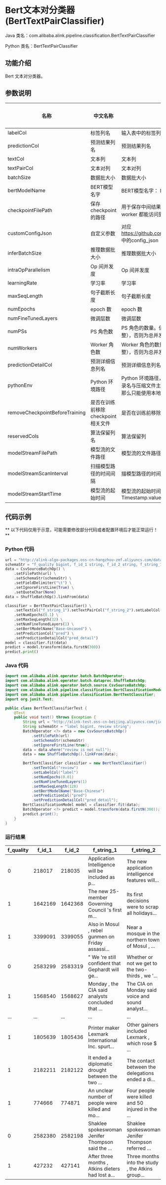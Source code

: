 # Bert文本对分类器 (BertTextPairClassifier)
Java 类名：com.alibaba.alink.pipeline.classification.BertTextPairClassifier

Python 类名：BertTextPairClassifier


## 功能介绍

Bert 文本对分类器。

## 参数说明

| 名称 | 中文名称 | 描述 | 类型 | 是否必须？ | 默认值 |
| --- | --- | --- | --- | --- | --- |
| labelCol | 标签列名 | 输入表中的标签列名 | String | ✓ |  |
| predictionCol | 预测结果列名 | 预测结果列名 | String | ✓ |  |
| textCol | 文本列 | 文本列 | String | ✓ |  |
| textPairCol | 文本对列 | 文本对列 | String | ✓ |  |
| batchSize | 数据批大小 | 数据批大小 | Integer |  | 32 |
| bertModelName | BERT模型名字 | BERT模型名字： Base-Chinese,Base-Multilingual-Cased,Base-Uncased,Base-Cased | String |  | "Base-Chinese" |
| checkpointFilePath | 保存 checkpoint 的路径 | 用于保存中间结果的路径，将作为 TensorFlow 中 `Estimator` 的 `model_dir` 传入，需要为所有 worker 都能访问到的目录 | String |  | null |
| customConfigJson | 自定义参数 | 对应 https://github.com/alibaba/EasyTransfer/blob/master/easytransfer/app_zoo/app_config.py 中的config_json | String |  |  |
| inferBatchSize | 推理数据批大小 | 推理数据批大小 | Integer |  | 256 |
| intraOpParallelism | Op 间并发度 | Op 间并发度 | Integer |  | 4 |
| learningRate | 学习率 | 学习率 | Double |  | 0.001 |
| maxSeqLength | 句子截断长度 | 句子截断长度 | Integer |  | 128 |
| numEpochs | epoch 数 | epoch 数 | Double |  | 0.01 |
| numFineTunedLayers | 微调层数 | 微调层数 | Integer |  | 1 |
| numPSs | PS 角色数 | PS 角色的数量。值未设置时，如果 Worker 角色数也未设置，则为作业总并发度的 1/4（需要取整），否则为总并发度减去 Worker 角色数。 | Integer |  | null |
| numWorkers | Worker 角色数 | Worker 角色的数量。值未设置时，如果 PS 角色数也未设置，则为作业总并发度的 3/4（需要取整），否则为总并发度减去 PS 角色数。 | Integer |  | null |
| predictionDetailCol | 预测详细信息列名 | 预测详细信息列名 | String |  |  |
| pythonEnv | Python 环境路径 | Python 环境路径，一般情况下不需要填写。如果是压缩文件，需要解压后得到一个目录，且目录名与压缩文件主文件名一致，可以使用 http://, https://, oss://, hdfs:// 等路径；如果是目录，那么只能使用本地路径，即 file://。 | String |  | "" |
| removeCheckpointBeforeTraining | 是否在训练前移除 checkpoint 相关文件 | 是否在训练前移除 checkpoint 相关文件用于重新训练，只会删除必要的文件 | Boolean |  | null |
| reservedCols | 算法保留列名 | 算法保留列 | String[] |  | null |
| modelStreamFilePath | 模型流的文件路径 | 模型流的文件路径 | String |  | null |
| modelStreamScanInterval | 扫描模型路径的时间间隔 | 描模型路径的时间间隔，单位秒 | Integer |  | 10 |
| modelStreamStartTime | 模型流的起始时间 | 模型流的起始时间。默认从当前时刻开始读。使用yyyy-mm-dd hh:mm:ss.fffffffff格式，详见Timestamp.valueOf(String s) | String |  | null |

## 代码示例

** 以下代码仅用于示意，可能需要修改部分代码或者配置环境后才能正常运行！**

### Python 代码
```python
url = "http://alink-algo-packages.oss-cn-hangzhou-zmf.aliyuncs.com/data/MRPC/train.tsv"
schemaStr = "f_quality bigint, f_id_1 string, f_id_2 string, f_string_1 string, f_string_2 string"
data = CsvSourceBatchOp() \
    .setFilePath(url) \
    .setSchemaStr(schemaStr) \
    .setFieldDelimiter("\t") \
    .setIgnoreFirstLine(True) \
    .setQuoteChar(None)
data = ShuffleBatchOp().linkFrom(data)

classifier = BertTextPairClassifier() \
    .setTextCol("f_string_1").setTextPairCol("f_string_2").setLabelCol("f_quality") \
    .setNumEpochs(0.1) \
    .setMaxSeqLength(32) \
    .setNumFineTunedLayers(1) \
    .setBertModelName("Base-Uncased") \
    .setPredictionCol("pred") \
    .setPredictionDetailCol("pred_detail")
model = classifier.fit(data)
predict = model.transform(data.firstN(300))
predict.print()
```

### Java 代码
```java
import com.alibaba.alink.operator.batch.BatchOperator;
import com.alibaba.alink.operator.batch.dataproc.ShuffleBatchOp;
import com.alibaba.alink.operator.batch.source.CsvSourceBatchOp;
import com.alibaba.alink.pipeline.classification.BertClassificationModel;
import com.alibaba.alink.pipeline.classification.BertTextClassifier;
import org.junit.Test;

public class BertTextClassifierTest {
	@Test
	public void test() throws Exception {
		String url = "http://alink-test.oss-cn-beijing.aliyuncs.com/jiqi-temp/tf_ut_files/ChnSentiCorp_htl_small.csv";
		String schemaStr = "label bigint, review string";
		BatchOperator <?> data = new CsvSourceBatchOp()
			.setFilePath(url)
			.setSchemaStr(schemaStr)
			.setIgnoreFirstLine(true);
		data = data.where("review is not null");
		data = new ShuffleBatchOp().linkFrom(data);

		BertTextClassifier classifier = new BertTextClassifier()
			.setTextCol("review")
			.setLabelCol("label")
			.setNumEpochs(0.01)
			.setNumFineTunedLayers(1)
			.setMaxSeqLength(128)
			.setBertModelName("Base-Chinese")
			.setPredictionCol("pred")
			.setPredictionDetailCol("pred_detail");
		BertClassificationModel model = classifier.fit(data);
		BatchOperator <?> predict = model.transform(data.firstN(300));
		predict.print();
	}
}
```

### 运行结果

|f_quality|f_id_1  |f_id_2    |f_string_1                                                                                            |f_string_2                                       |pred|pred_detail                                     |
|---------|--------|----------|------------------------------------------------------------------------------------------------------|-------------------------------------------------|----|------------------------------------------------|
|0        |218017  |218035    |Application Intelligence will be included as p...                                                     |The new application intelligence features will...|1   |{"0":0.20335173606872559,"1":0.7966482639312744}|
|1        |1642169 |1642368   |The new 25-member Governing Council 's first m...                                                     |Its first decisions were to scrap all holidays...|1   |{"0":0.20335173606872559,"1":0.7966482639312744}|
|1        |3399091 |3399055   |Also in Mosul , rebel gunmen on Friday assassi...                                                     |Near a mosque in the northern town of Mosul , ...|1   |{"0":0.20335173606872559,"1":0.7966482639312744}|
|0        |2583299 |2583319   |" We 're still confident that Gephardt will ge...	                                                     |Whether or not we get to the two-thirds , we '...|1	|{"0":0.20335173606872559,"1":0.7966482639312744}|
|1        |1568540 |1568627   |Monday , the CIA said analysts concluded that ...                                                     |The CIA on Monday said voice and sound analyst...|1   |{"0":0.20335173606872559,"1":0.7966482639312744}|
|...      |...     |...       |...                                                                                                   |...                                              |... |...                                             |
|1        |1805639 |1805436   |Printer maker Lexmark International Inc. spurt...                                                     |Other gainers included Lexmark , which rose $ ...|1   |{"0":0.23678696155548096,"1":0.763213038444519} |
|1        |2182211 |2182122   |It ended a diplomatic drought between the two ...                                                     |The contact between the delegations ended a di...|1   |{"0":0.23678696155548096,"1":0.763213038444519} |
|1        |774666  |774871    |An unclear number of people were killed and mo...                                                     |Four people were killed and 50 injured in the ...|1   |{"0":0.23678696155548096,"1":0.763213038444519} |
|0        |2582380 |2582198   |Shaklee spokeswoman Jenifer Thompson said the ...                                                     |Shaklee spokeswoman Jenifer Thompson referred ...|1   |{"0":0.23678696155548096,"1":0.763213038444519} |
|1        |427232  |427141    |After three months , Atkins dieters had lost a...                                                     |Three months into the study , the Atkins group...|1   |{"0":0.23678696155548096,"1":0.763213038444519} |
